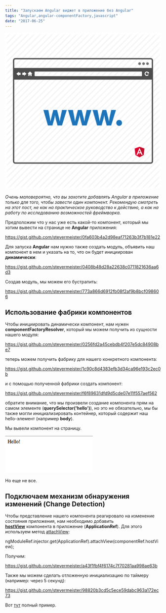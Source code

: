 ```yaml
---
title: "Запускаем Angular виджет в приложение без Angular"
tags: "Angular,angular-componentFactory,javascript"
date: "2017-06-25"
---
```


![](images/web-design-2-512.png)

_Очень маловероятно, что вы захотите добавлять Angular в приложение только для того, чтобы завести один компонент. Рекомендую смотреть на этот пост, не как на практическое руководство к действию, а как на работу по исследованию возможностей фреймворка._

Предположим что у нас уже есть какой-то компонент, который мы хотим вывести на странице не **Angular** приложения:

https://gist.github.com/stevermeister/0fa603b4a2d98eaf71263b3f7b181e22

Для запуска **Angular** нам нужно также создать модуль, объявить наш компонент в нем и указать на то, что он будет инициирован **динамически**:

https://gist.github.com/stevermeister/0408b48d28a22638c0711821636aa6d3

Создав модуль, мы можем его бустрапить:

https://gist.github.com/stevermeister/773a866d6912fb08f2af9b8bcf098606

## Использование фабрики компонентов

Чтобы инициировать динамически компонент, нам нужен **componentFactoryResolver**, который мы можем получить из сущности нашего модуля:

https://gist.github.com/stevermeister/0256fd2a45cebdb4f207e5dc84908be7

теперь можем получить фабрику для нашего конкретного компонента:

https://gist.github.com/stevermeister/1c90c8d4383efb3d34ca96e193c2ec0b

и с помощью полученной фабрики создать компонент:

https://gist.github.com/stevermeister/f6f89631dfd9d5cde07e11f557aef562

обратите внимание, что мы произвели создание компонента прям на самом элементе (**querySelector('hello')**), но это не обязательно, мы бы также могли инициализировать контейнер, который содержит наш hello-элемент (например **body**).

Мы вывели компонент на страницу.

![](images/Screen-Shot-2017-06-25-at-17.40.12.png)

Но еще не все.

## Подключаем механизм обнаружения изменений (Change Detection)

Чтобы представление нашего компонента реагировало на изменение состояния приложения, нам необходимо добавить [**hostView**](https://angular.io/api/core/ComponentRef#hostView) компонента в приложение (**ApplicationRef**). Для этого используем метод [attachView](https://angular.io/api/core/ApplicationRef#attachView):

 ngModuleRef.injector.get(ApplicationRef).attachView(componentRef.hostView);

Получим:

https://gist.github.com/stevermeister/a43f1fbf4f6174c7f70281aa998ae63b

Также мы можем сделать отложенную инициализацию по таймеру (например: через 5 секунд):

https://gist.github.com/stevermeister/98820b3cd5c5ece59dabc963a172ec73

Вот [тут](https://github.com/javascriptru/angular-for-non-angular-apps) полный пример.
